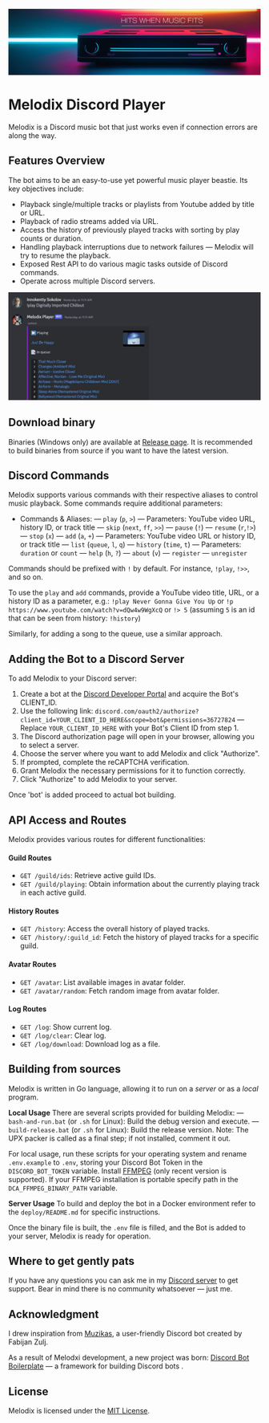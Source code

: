 ![# Header](https://github.com/keshon/melodix-discord-player/blob/master/assets/banner.jpg)


# Melodix Discord Player

Melodix is a Discord music bot that just works even if connection errors are along the way.


## Features Overview

The bot aims to be an easy-to-use yet powerful music player beastie. Its key objectives include:

- Playback single/multiple tracks or playlists from Youtube added by title or URL.
- Playback of radio streams added via URL.
- Access the history of previously played tracks with sorting by play counts or duration.
- Handling playback interruptions due to network failures — Melodix will try to resume the playback.
- Exposed Rest API to do various magic tasks outside of Discord commands.
- Operate across multiple Discord servers.

![# Playing Example](https://github.com/keshon/melodix-discord-player/blob/master/assets/playing.jpg)


## Download binary

Binaries (Windows only) are available at [Release page](https://github.com/keshon/melodix-discord-player/releases).
It is recommended to build binaries from source if you want to have the latest version.


## Discord Commands

Melodix supports various commands with their respective aliases to control music playback. Some commands require additional parameters:

- Commands & Aliases:
  — `play` (`p`, `>`) — Parameters: YouTube video URL, history ID, or track title
  — `skip` (`next`, `ff`, `>>`)
  — `pause` (`!`)
  — `resume` (`r`,`!>`)
  — `stop` (`x`)
  — `add` (`a`, `+`) — Parameters: YouTube video URL or history ID, or track title
  — `list` (`queue`, `l`, `q`)
  — `history` (`time`, `t`) — Parameters: `duration` or `count`
  — `help` (`h`, `?`)
  — `about` (`v`)
  — `register`
  — `unregister`

Commands should be prefixed with `!` by default. For instance, `!play`, `!>>`, and so on.

To use the `play` and `add` commands, provide a YouTube video title, URL, or a history ID as a parameter, e.g.:
`!play Never Gonna Give You Up` 
or 
`!p https://www.youtube.com/watch?v=dQw4w9WgXcQ` 
or 
`!> 5` (assuming `5` is an id that can be seen from history: `!history`)

Similarly, for adding a song to the queue, use a similar approach.


## Adding the Bot to a Discord Server

To add Melodix to your Discord server:

1. Create a bot at the [Discord Developer Portal](https://discord.com/developers/applications) and acquire the Bot's CLIENT_ID.
2. Use the following link: `discord.com/oauth2/authorize?client_id=YOUR_CLIENT_ID_HERE&scope=bot&permissions=36727824`
   — Replace `YOUR_CLIENT_ID_HERE` with your Bot's Client ID from step 1.
3. The Discord authorization page will open in your browser, allowing you to select a server.
4. Choose the server where you want to add Melodix and click "Authorize".
5. If prompted, complete the reCAPTCHA verification.
6. Grant Melodix the necessary permissions for it to function correctly.
7. Click "Authorize" to add Melodix to your server.

Once 'bot' is added proceed to actual bot building.

## API Access and Routes

Melodix provides various routes for different functionalities:

#### Guild Routes

- `GET /guild/ids`: Retrieve active guild IDs.
- `GET /guild/playing`: Obtain information about the currently playing track in each active guild.

#### History Routes

- `GET /history`: Access the overall history of played tracks.
- `GET /history/:guild_id`: Fetch the history of played tracks for a specific guild.

#### Avatar Routes

- `GET /avatar`: List available images in avatar folder.
- `GET /avatar/random`: Fetch random image from avatar folder.

#### Log Routes

- `GET /log`: Show current log.
- `GET /log/clear`: Clear log.
- `GET /log/download`: Download log as a file.

## Building from sources

Melodix is written in Go language, allowing it to run on a *server* or as a *local* program.

**Local Usage**
There are several scripts provided for building Melodix:
  — `bash-and-run.bat` (or `.sh` for Linux): Build the debug version and execute.
  — `build-release.bat` (or `.sh` for Linux): Build the release version. Note: The UPX packer is called as a final step; if not installed, comment it out.

For local usage, run these scripts for your operating system and rename `.env.example` to `.env`, storing your Discord Bot Token in the `DISCORD_BOT_TOKEN` variable.
Install [FFMPEG](https://ffmpeg.org/) (only recent version is supported). If your FFMPEG installation is portable specify path in the `DCA_FFMPEG_BINARY_PATH` variable.

**Server Usage**
To build and deploy the bot in a Docker environment refer to the `deploy/README.md` for specific instructions.

Once the binary file is built, the `.env` file is filled, and the Bot is added to your server, Melodix is ready for operation.

## Where to get gently pats

If you have any questions you can ask me in my [Discord server](https://discord.gg/NVtdTka8ZT) to get support. Bear in mind there is no community whatsoever — just me.

## Acknowledgment

I drew inspiration from [Muzikas](https://github.com/FabijanZulj/Muzikas), a user-friendly Discord bot created by Fabijan Zulj.

As a result of Melodxi development, a new project was born: [Discord Bot Boilerplate](https://github.com/keshon/discord-bot-boilerplate) — a framework for building Discord bots .

## License

Melodix is licensed under the [MIT License](https://opensource.org/licenses/MIT).
